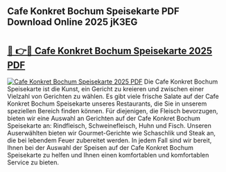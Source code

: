 ## Cafe Konkret Bochum Speisekarte PDF Download Online 2025 jK3EG

# <h2><a href="http://gc6in5m.nevu.top/?p=Cafe+Konkret+Bochum+Speisekarte">🔗 👉🔴 Cafe Konkret Bochum Speisekarte 2025 PDF</a></h2>

[![Cafe Konkret Bochum Speisekarte 2025 PDF](https://i.imgur.com/dBaPXMq.png)](http://gc6in5m.nevu.top/?p=Cafe+Konkret+Bochum+Speisekarte)
Die Cafe Konkret Bochum Speisekarte ist die Kunst, ein Gericht zu kreieren und zwischen einer Vielzahl von Gerichten zu wählen. Es gibt viele frische Salate auf der Cafe Konkret Bochum Speisekarte unseres Restaurants, die Sie in unserem speziellen Bereich finden können. Für diejenigen, die Fleisch bevorzugen, bieten wir eine Auswahl an Gerichten auf der Cafe Konkret Bochum Speisekarte an: Rindfleisch, Schweinefleisch, Huhn und Fisch. Unseren Auserwählten bieten wir Gourmet-Gerichte wie Schaschlik und Steak an, die bei lebendem Feuer zubereitet werden. In jedem Fall sind wir bereit, Ihnen bei der Auswahl der Speisen auf der Cafe Konkret Bochum Speisekarte zu helfen und Ihnen einen komfortablen und komfortablen Service zu bieten.
